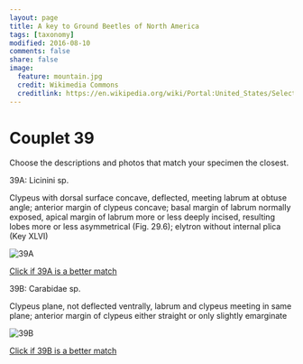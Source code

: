 ```yaml
---
layout: page
title: A key to Ground Beetles of North America
tags: [taxonomy]
modified: 2016-08-10
comments: false
share: false
image:
  feature: mountain.jpg
  credit: Wikimedia Commons
  creditlink: https://en.wikipedia.org/wiki/Portal:United_States/Selected_panorama#/media/File:Mount_Ellinor,_Mount_Washington_Panorama.jpg
---
```


# Couplet 39


Choose the descriptions and photos that match your specimen the closest. 

39A: Licinini sp. 

Clypeus with dorsal surface concave, deflected, meeting labrum at obtuse angle; anterior margin of clypeus concave; basal margin of labrum normally exposed, apical margin of labrum more or less deeply incised, resulting lobes more or less asymmetrical (Fig. 29.6); elytron without internal plica (Key XLVI)

![39A](//klevan.github.io/images/keyfigs/Key1_39_39A.png)

[Click if 39A is a better match](https://en.wikipedia.org/wiki/Licinini)


39B: Carabidae sp. 

Clypeus plane, not deflected ventrally, labrum and clypeus meeting in same plane; anterior margin of clypeus either straight or only slightly emarginate

![39B](//klevan.github.io/images/keyfigs/Key1_39_39B.png)

[Click if 39B is a better match](//klevan.github.io/dynamicTaxonomy/Key1_40)

